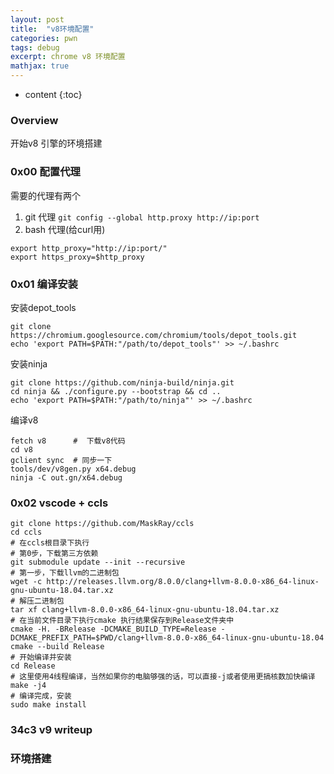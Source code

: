 ```yaml
---
layout: post
title:  "v8环境配置"
categories: pwn
tags: debug
excerpt: chrome v8 环境配置
mathjax: true
---
```


* content
{:toc}

### Overview

开始v8 引擎的环境搭建

### 0x00 配置代理
需要的代理有两个
1. git 代理
`git config --global http.proxy http://ip:port`
2. bash 代理(给curl用)
```
export http_proxy="http://ip:port/"
export https_proxy=$http_proxy
```

### 0x01 编译安装

安装depot_tools
```
git clone https://chromium.googlesource.com/chromium/tools/depot_tools.git
echo 'export PATH=$PATH:"/path/to/depot_tools"' >> ~/.bashrc
```
安装ninja
```
git clone https://github.com/ninja-build/ninja.git
cd ninja && ./configure.py --bootstrap && cd ..
echo 'export PATH=$PATH:"/path/to/ninja"' >> ~/.bashrc
```
编译v8

```
fetch v8      #  下载v8代码
cd v8  
gclient sync  # 同步一下
tools/dev/v8gen.py x64.debug
ninja -C out.gn/x64.debug
```

### 0x02 vscode + ccls

```
git clone https://github.com/MaskRay/ccls
cd ccls
# 在ccls根目录下执行
# 第0步，下载第三方依赖
git submodule update --init --recursive
# 第一步，下载llvm的二进制包
wget -c http://releases.llvm.org/8.0.0/clang+llvm-8.0.0-x86_64-linux-gnu-ubuntu-18.04.tar.xz
# 解压二进制包
tar xf clang+llvm-8.0.0-x86_64-linux-gnu-ubuntu-18.04.tar.xz
# 在当前文件目录下执行cmake 执行结果保存到Release文件夹中
cmake -H. -BRelease -DCMAKE_BUILD_TYPE=Release -DCMAKE_PREFIX_PATH=$PWD/clang+llvm-8.0.0-x86_64-linux-gnu-ubuntu-18.04
cmake --build Release
# 开始编译并安装
cd Release
# 这里使用4线程编译，当然如果你的电脑够强的话，可以直接-j或者使用更搞核数加快编译
make -j4
# 编译完成，安装
sudo make install
```

### 34c3 v9 writeup

### 环境搭建




